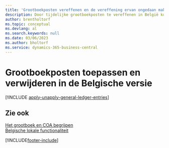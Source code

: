 ```yaml
---
title: 'Grootboekposten vereffenen en de vereffening ervan ongedaan maken [BE]'
description: Door tijdelijke grootboekposten te vereffenen in België kunnen bedrijven werken met tijdelijke rekeningen en transferrekeningen in het grootboek.
author: brentholtorf
ms.topic: conceptual
ms.devlang: al
ms.search.keywords: null
ms.date: 03/06/2023
ms.author: bholtorf
ms.service: dynamics-365-business-central
---
```

# <a name="apply-and-unapply-general-ledger-entries-in-the-belgian-version"></a>Grootboekposten toepassen en verwijderen in de Belgische versie

[!INCLUDE [apply-unapply-general-ledger-entries](../includes/BENL/apply-unapply-general-ledger-entries.md)]

## <a name="see-also"></a>Zie ook

[Het grootboek en COA begrijpen](../../finance-general-ledger.md)  
[Belgische lokale functionaliteit](belgium-local-functionality.md)


[!INCLUDE[footer-include](../../includes/footer-banner.md)]
